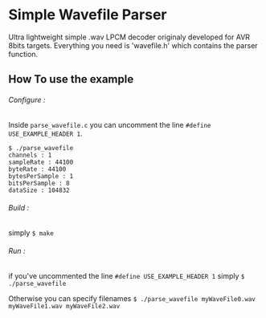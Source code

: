 # Simple Wavefile Parser
Ultra lightweight simple .wav LPCM decoder originaly developed for AVR 8bits targets.
Everything you need is 'wavefile.h' which contains the parser function.

## How To use the example

###### Configure :
Inside ```parse_wavefile.c``` you can uncomment the line ```#define USE_EXAMPLE_HEADER 1```.
```
$ ./parse_wavefile
channels : 1
sampleRate : 44100
byteRate : 44100
bytesPerSample : 1
bitsPerSample : 8
dataSize : 104832
```
###### Build :
simply
```$ make```
###### Run :
if you've uncommented the line ```#define USE_EXAMPLE_HEADER 1``` simply
```$ ./parse_wavefile```

Otherwise you can specify filenames
```$ ./parse_wavefile myWaveFile0.wav myWaveFile1.wav myWaveFile2.wav```
